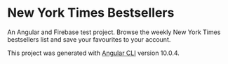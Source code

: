 # New York Times Bestsellers

An Angular and Firebase test project. Browse the weekly New York Times bestsellers list and save your favourites to your account.

This project was generated with [Angular CLI](https://github.com/angular/angular-cli) version 10.0.4.
